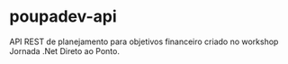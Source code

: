 # poupadev-api
API REST de planejamento para objetivos financeiro criado no workshop Jornada .Net Direto ao Ponto.
